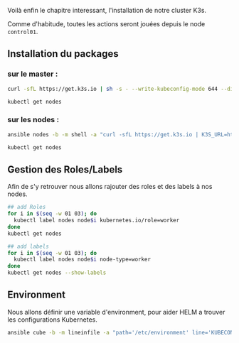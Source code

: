 Voilà enfin le chapitre interessant, l'installation de notre cluster K3s.

Comme d'habitude, toutes les actions seront jouées depuis le node `control01`. 

## Installation du packages

### sur le master :
```bash 
curl -sfL https://get.k3s.io | sh -s - --write-kubeconfig-mode 644 --disable servicelb --token dietpi --bind-address 192.168.1.200 --disable-cloud-controller --disable local-storage

kubectl get nodes
```

### sur les nodes :
```bash 
ansible nodes -b -m shell -a "curl -sfL https://get.k3s.io | K3S_URL=https://192.168.1.200:6443 K3S_TOKEN=dietpi sh -"

kubectl get nodes
```

## Gestion des Roles/Labels

Afin de s'y retrouver nous allons rajouter des roles et des labels à nos nodes.

```bash
## add Roles 
for i in $(seq -w 01 03); do 
  kubectl label nodes node$i kubernetes.io/role=worker
done
kubectl get nodes

## add labels
for i in $(seq -w 01 03); do 
  kubectl label nodes node$i node-type=worker
done
kubectl get nodes --show-labels
```

## Environment
Nous allons définir une variable d'environment, pour aider HELM a trouver les configurations Kubernetes.

```bash
ansible cube -b -m lineinfile -a "path='/etc/environment' line='KUBECONFIG=/etc/rancher/k3s/k3s.yaml'"
```